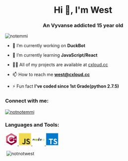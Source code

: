 <h1 align="center">Hi 👋, I'm West</h1>
<h3 align="center">An Vyvanse addicted 15 year old</h3>

<p align="left"> <img src="https://komarev.com/ghpvc/?username=notemmi&label=views&color=df34c3&style=flat-square" alt="notemmi" /> </p>


- 🔭 I’m currently working on **DuckBot**

- 🌱 I’m currently learning **JavaScript/React**

- 👨‍💻 All of my projects are available at [cxloud.cc](cxloud.cc)

- 📫 How to reach me **west@cxloud.cc**

- ⚡ Fun fact **I've coded since 1st Grade(python 2.7.5)**

<h3 align="left">Connect with me:</h3>
<p align="left">
<a href="https://twitter.com/notnotemmi" target="blank"><img align="center" src="https://raw.githubusercontent.com/rahuldkjain/github-profile-readme-generator/master/src/images/icons/Social/twitter.svg" alt="notnotemmi" height="30" width="40" /></a>
</p>

<h3 align="left">Languages and Tools:</h3>
<p align="left"> <a href="https://www.w3schools.com/cpp/" target="_blank"> <img src="https://raw.githubusercontent.com/devicons/devicon/master/icons/cplusplus/cplusplus-original.svg" alt="cplusplus" width="40" height="40"/> </a> <a href="https://developer.mozilla.org/en-US/docs/Web/JavaScript" target="_blank"> <img src="https://raw.githubusercontent.com/devicons/devicon/master/icons/javascript/javascript-original.svg" alt="javascript" width="40" height="40"/> </a> </a> <a href="https://nodejs.org" target="_blank"> <img src="https://raw.githubusercontent.com/devicons/devicon/master/icons/nodejs/nodejs-original-wordmark.svg" alt="nodejs" width="40" height="40"/> </a> <a href="https://www.typescriptlang.org/" target="_blank"> <img src="https://raw.githubusercontent.com/devicons/devicon/master/icons/typescript/typescript-original.svg" alt="typescript" width="40" height="40"/> </a> </p>

<p>&nbsp;<img align="center" src="https://github-readme-stats.vercel.app/api?username=notnotwest&show_icons=true&title_color=df34c3&text_color=424242&bg_color=ffffff&locale=en" alt="notnotwest" /></p>

